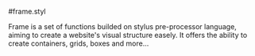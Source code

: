 #frame.styl

Frame is a set of functions builded on stylus pre-processor language, aiming to create a website's visual structure easely.
It offers the ability to create containers, grids, boxes and more...